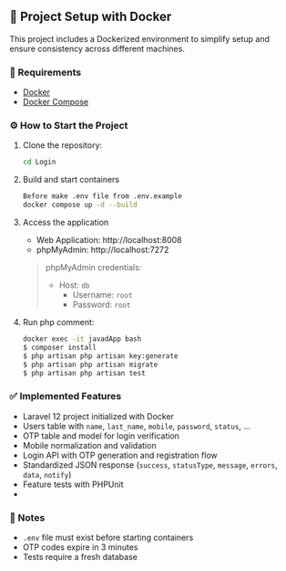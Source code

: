 ## 🚀 Project Setup with Docker

This project includes a Dockerized environment to simplify setup and ensure consistency across different machines.

### 🧩 Requirements

- [Docker](https://docs.docker.com/get-docker/)
- [Docker Compose](https://docs.docker.com/compose/install/)

### ⚙️ How to Start the Project

1. Clone the repository:
   ```bash
   cd Login 
   ```
 
2. Build and start containers
   ```bash
   Before make .env file from .env.example
   docker compose up -d --build 
   ```
3. Access the application
   - Web Application: http://localhost:8008
   - phpMyAdmin: http://localhost:7272
   > phpMyAdmin credentials:
   > - Host: `db`
   >   - Username: `root`
   >   - Password: `root`
4. Run php comment:
   ```bash
   docker exec -it javadApp bash
   $ composer install
   $ php artisan php artisan key:generate
   $ php artisan php artisan migrate
   $ php artisan php artisan test 
   ```

### ✅ Implemented Features
- Laravel 12 project initialized with Docker
- Users table with `name`, `last_name`, `mobile`, `password`, `status`, ...
- OTP table and model for login verification
- Mobile normalization and validation
- Login API with OTP generation and registration flow
- Standardized JSON response (`success`, `statusType`, `message`, `errors`, `data`, `notify`)
- Feature tests with PHPUnit
- 
### 📝 Notes
- `.env` file must exist before starting containers
- OTP codes expire in 3 minutes
- Tests require a fresh database
